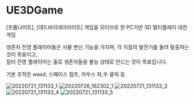 # UE3DGame

[프롭나이트], [데드바이데이라이트] 게임을 모티브로 한
PC기반 3D 멀티플레이 대전 게임

생존자 진영 플레이어들은 사물 변신 기능을 가지며, 각 지점의 발전기를 돌려 탈출하는 것이 목표이고,   
킬러 진영 플레이어는 홀로 생존자들을 불능 상태로 만드는 것이 목표입니다. 

기본 조작은 wasd, 스페이스 점프, 마우스 좌,우 클릭 등

![20220721_131133_1](https://user-images.githubusercontent.com/68460391/180128409-b4deb644-84ba-43c9-80a7-27db589f1ff3.png)
![20220726_162302_1](https://user-images.githubusercontent.com/68460391/182110745-ee58a3fb-c991-4464-b563-d74174cb79b0.png)
![20220721_131133_3](https://user-images.githubusercontent.com/68460391/180128414-3beedc45-ff66-4060-ade6-c224baebc3d0.png)
![20220721_131133_4](https://user-images.githubusercontent.com/68460391/180128417-a66abdf3-93af-450d-bdb4-9440f8d43197.png)
![20220721_131133_5](https://user-images.githubusercontent.com/68460391/180128419-4fd54a7e-51ad-4553-9a37-775f2382a3f9.png)
